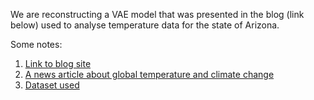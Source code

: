We are reconstructing a VAE model that was presented in the blog (link below) used to analyse temperature data for the state of Arizona.

Some notes:
1. [Link to blog site](https://towardsdatascience.com/vae-for-time-series-1dc0fef4bffa/)
2. [A news article about global temperature and climate change](https://www.climate.gov/news-features/understanding-climate/climate-change-global-temperature)
3. [Dataset used](https://cds.climate.copernicus.eu/cdsapp#!/dataset/reanalysis-era5-single-levels?tab=overview)